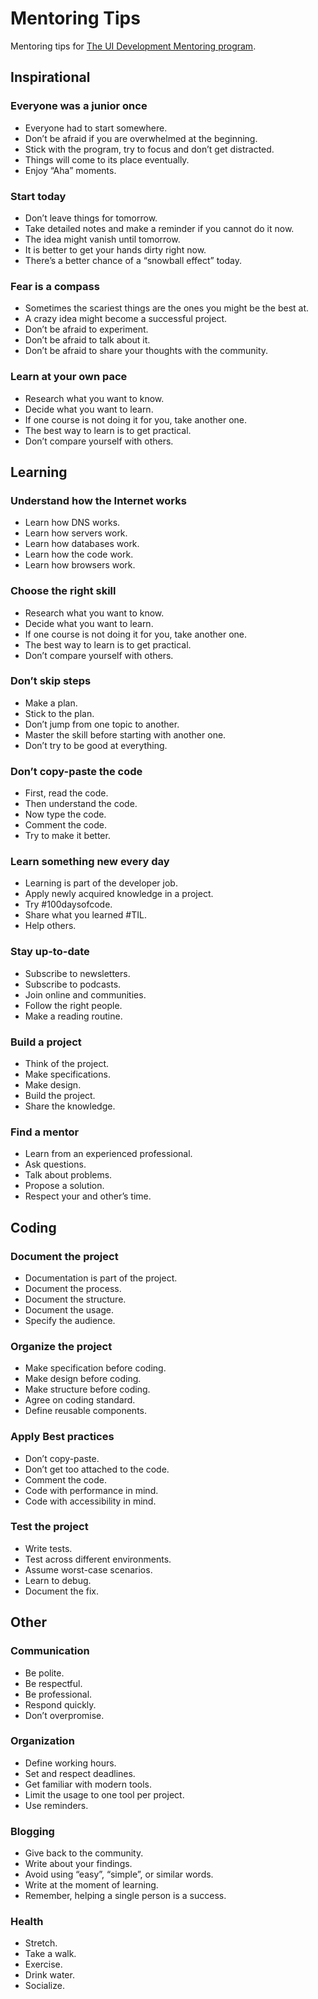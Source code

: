 # Mentoring Tips

Mentoring tips for [The UI Development Mentoring program](https://www.silvestar.codes/articles/the-ui-development-mentoring-program/).

## Inspirational

### Everyone was a junior once

- Everyone had to start somewhere.
- Don’t be afraid if you are overwhelmed at the beginning.
- Stick with the program, try to focus and don’t get distracted.
- Things will come to its place eventually.
- Enjoy “Aha” moments.

### Start today

- Don’t leave things for tomorrow.
- Take detailed notes and make a reminder if you cannot do it now.
- The idea might vanish until tomorrow.
- It is better to get your hands dirty right now.
- There’s a better chance of a “snowball effect” today.

### Fear is a compass

- Sometimes the scariest things are the ones you might be the best at.
- A crazy idea might become a successful project.
- Don’t be afraid to experiment.
- Don’t be afraid to talk about it.
- Don’t be afraid to share your thoughts with the community.

### Learn at your own pace

- Research what you want to know.
- Decide what you want to learn.
- If one course is not doing it for you, take another one.
- The best way to learn is to get practical.
- Don’t compare yourself with others.

## Learning

### Understand how the Internet works

- Learn how DNS works.
- Learn how servers work.
- Learn how databases work.
- Learn how the code work.
- Learn how browsers work.

### Choose the right skill

- Research what you want to know.
- Decide what you want to learn.
- If one course is not doing it for you, take another one.
- The best way to learn is to get practical.
- Don’t compare yourself with others.

### Don’t skip steps

- Make a plan.
- Stick to the plan.
- Don’t jump from one topic to another.
- Master the skill before starting with another one.
- Don’t try to be good at everything.

### Don’t copy-paste the code

- First, read the code.
- Then understand the code.
- Now type the code.
- Comment the code.
- Try to make it better.

### Learn something new every day

- Learning is part of the developer job.
- Apply newly acquired knowledge in a project.
- Try #100daysofcode.
- Share what you learned #TIL.
- Help others.

### Stay up-to-date

- Subscribe to newsletters.
- Subscribe to podcasts.
- Join online and communities.
- Follow the right people.
- Make a reading routine.

### Build a project

- Think of the project.
- Make specifications.
- Make design.
- Build the project.
- Share the knowledge.

### Find a mentor

- Learn from an experienced professional.
- Ask questions.
- Talk about problems.
- Propose a solution.
- Respect your and other’s time.

## Coding

### Document the project

- Documentation is part of the project.
- Document the process.
- Document the structure.
- Document the usage.
- Specify the audience.

### Organize the project

- Make specification before coding.
- Make design before coding.
- Make structure before coding.
- Agree on coding standard.
- Define reusable components.

### Apply Best practices

- Don’t copy-paste.
- Don’t get too attached to the code.
- Comment the code.
- Code with performance in mind.
- Code with accessibility in mind.

### Test the project

- Write tests.
- Test across different environments.
- Assume worst-case scenarios.
- Learn to debug.
- Document the fix.

## Other

### Communication

- Be polite.
- Be respectful.
- Be professional.
- Respond quickly.
- Don’t overpromise.

### Organization

- Define working hours.
- Set and respect deadlines.
- Get familiar with modern tools.
- Limit the usage to one tool per project.
- Use reminders.

### Blogging

- Give back to the community.
- Write about your findings.
- Avoid using “easy”, “simple”, or similar words.
- Write at the moment of learning.
- Remember, helping a single person is a success.

### Health

- Stretch.
- Take a walk.
- Exercise.
- Drink water.
- Socialize.
